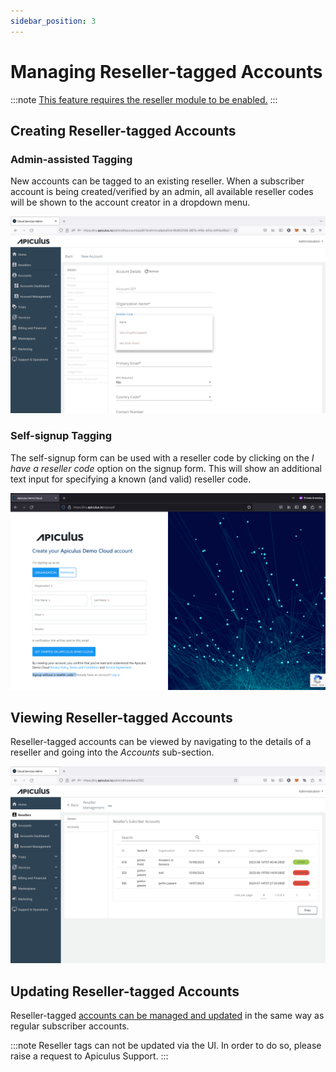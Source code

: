 ```yaml
---
sidebar_position: 3
---
```

# Managing Reseller-tagged Accounts
:::note
[This feature requires the reseller module to be enabled.](/docs/Configuration/AdvancedConfigurations/EnablingResellerModule)
:::

## Creating Reseller-tagged Accounts

### Admin-assisted Tagging

New accounts can be tagged to an existing reseller. When a subscriber account is being created/verified by an admin, all available reseller codes will be shown to the account creator in a dropdown menu.

 ![Managing Reseller-tagged Accounts](img/Reseller-taggedAc1.png)

### Self-signup Tagging

The self-signup form can be used with a reseller code by clicking on the _I have a reseller code_ option on the signup form. This will show an additional text input for specifying a known (and valid) reseller code.

 ![Managing Reseller-tagged Accounts](img/Reseller-taggedAc2.png)

## Viewing Reseller-tagged Accounts

Reseller-tagged accounts can be viewed by navigating to the details of a reseller and going into the _Accounts_ sub-section.

 ![Managing Reseller-tagged Accounts](img/Reseller-taggedAc3.png)

## Updating Reseller-tagged Accounts

Reseller-tagged [accounts can be managed and updated](\docs\Administration\SubscribersandAccounts\CreatingandUpdatingSubscriberAccounts.md) in the same way as regular subscriber accounts.

:::note
Reseller tags can not be updated via the UI. In order to do so, please raise a request to Apiculus Support.
:::